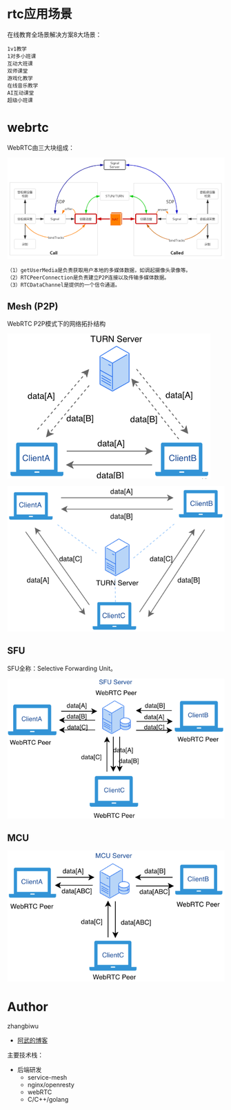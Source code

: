 # rtc应用场景

在线教育全场景解决方案8大场景：

	1v1教学
	1对多小班课
	互动大班课
	双师课堂
	游戏化教学
	在线音乐教学
	AI互动课堂
	超级小班课

# webrtc

WebRTC由三大块组成：

![WebRTC的组成](/img/webrtc.png)

	（1）getUserMedia是负责获取用户本地的多媒体数据，如调起摄像头录像等。
	（2）RTCPeerConnection是负责建立P2P连接以及传输多媒体数据。
	（3）RTCDataChannel是提供的一个信令通道。


## Mesh (P2P)

WebRTC P2P模式下的网络拓扑结构

![P2P](/img/webrtc-p2p.png)

![Mesh](/img/webrtc-mesh.png)


## SFU

SFU全称：Selective Forwarding Unit。

![SFU](/img/webrtc-sfu.png)

## MCU

![MCU](/img/webrtc-mcu.png)


# Author

zhangbiwu

- [阿武的博客](https://cherishman2005.github.io/)

主要技术栈：

* 后端研发
  * service-mesh
  * nginx/openresty
  * webRTC
  * C/C++/golang
